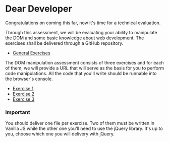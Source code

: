 # Dear Developer

Congratulations on coming this far, now it's time for a technical evaluation.

Through this assessment, we will be evaluating your ability to manipulate the DOM and some basic knowledge about web development. The exercises shall be delivered through a GitHub repository.

* [General Exercises](https://github.com/tntdevs/interview-survey/wiki/General-Exercises)

The DOM manipulation assessment consists of three exercises and for each of them, we will provide a URL that will serve as the basis for you to perform code manipulations. All the code that you'll write should be runnable into the browser's console.

* [Exercise 1](https://github.com/tntdevs/interview-survey/wiki/Exercise-1)
* [Exercise 2](https://github.com/tntdevs/interview-survey/wiki/Exercise-2)
* [Exercise 3](https://github.com/tntdevs/interview-survey/wiki/Exercise-3)

### Important
You should deliver one file per exercise. Two of them must be written in Vanilla JS while the other one you'll need to use the jQuery library. It's up to you, choose which one you will delivery with jQuery.